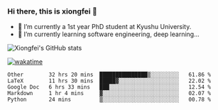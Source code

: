 ### Hi there, this is xiongfei 👋


- 🔭 I’m currently a 1st year PhD student at Kyushu University.
- 🌱 I’m currently learning software engineering, deep learning...

<!--
**Toma62299781/Toma62299781** is a ✨ _special_ ✨ repository because its `README.md` (this file) appears on your GitHub profile.
Here are some ideas to get you started:
-->

![Xiongfei's GitHub stats](https://github-readme-stats.vercel.app/api?username=Toma62299781)


[![wakatime](https://wakatime.com/badge/user/9e8d5516-d162-43e7-9563-87295d455a71.svg)](https://wakatime.com/@9e8d5516-d162-43e7-9563-87295d455a71)

<!--START_SECTION:waka-->
```text
Other        32 hrs 20 mins  ███████████████▒░░░░░░░░░   61.86 % 
LaTeX        11 hrs 30 mins  █████▓░░░░░░░░░░░░░░░░░░░   22.02 % 
Google Doc   6 hrs 33 mins   ███░░░░░░░░░░░░░░░░░░░░░░   12.54 % 
Markdown     1 hr 4 mins     ▓░░░░░░░░░░░░░░░░░░░░░░░░   02.07 % 
Python       24 mins         ▒░░░░░░░░░░░░░░░░░░░░░░░░   00.78 % 
```
<!--END_SECTION:waka-->

